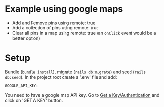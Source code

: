 # Example using google maps

* Add and Remove pins using remote: true
* Add a collection of pins using remote: true
* Clear all pins in a map using remote: true (an `onClick` event would be a better option)


# Setup

Bundle (`bundle install`), migrate (`rails db:migrate`) and seed (`rails db:seed`). In the project root create a '.env' file and add:

```
GOOGLE_API_KEY: 
```
You need to have a google map API key. Go to [Get a Key/Authentication](https://developers.google.com/maps/documentation/javascript/get-api-key#key) and click on 'GET A KEY' button.
